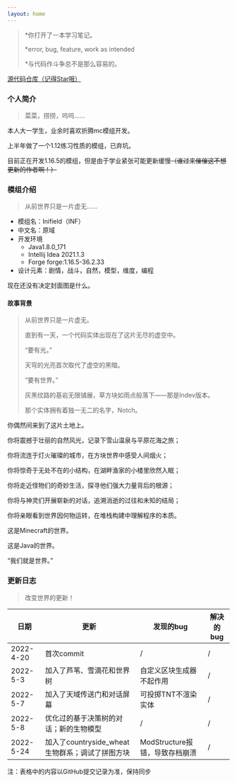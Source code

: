 ```yaml
---
layout: home
---
```


> *你打开了一本学习笔记。
>
> *error, bug, feature, work as intended
>
> *与代码作斗争总不是那么容易的。



<a href='https://github.com/OcteneXin/IniField'>源代码仓库（记得Star哦）</a>



### 个人简介

> 菜菜，捞捞，呜呜……

本人大一学生，业余时喜欢折腾mc模组开发。

上半年做了一个1.12练习性质的模组，已弃坑。

目前正在开发1.16.5的模组，但是由于学业紧张可能更新缓慢~~（谁过来催催这不想更新的作者啊！）~~



### 模组介绍

> 从前世界只是一片虚无……

- 模组名：Inifield（INF）
- 中文名：原域
- 开发环境
  - Java1.8.0_171
  - Intellij Idea 2021.1.3
  - Forge forge:1.16.5-36.2.33
- 设计元素：剧情，战斗，自然，模型，维度，编程

现在还没有决定封面图是什么。

#### 故事背景

> 从前世界只是一片虚无。
>
> 直到有一天，一个代码实体出现在了这片无尽的虚空中。
>
> “要有光。”
>
> 天穹的光亮首次取代了虚空的黑暗。
>
> “要有世界。”
>
> 灰黑纹路的基岩无限铺展，草方块如雨点般落下——那是Indev版本。
>
> 那个实体拥有着独一无二的名字，Notch。

你偶然间来到了这片土地上。

你将震撼于壮丽的自然风光，记录下雪山温泉与平原花海之旅；

你将流连于灯火璀璨的城市，在方块世界中感受人间烟火；

你将惊奇于无处不在的小结构，在湖畔渔家的小楼里欣然入眠；

你将走近怪物们的奇妙生活，探寻他们强大力量背后的根源；

你将与神灵们开展崭新的对话，追溯消逝的过往和未知的结局；

你将亲眼看到世界因何物运转，在堆栈构建中理解程序的本质。

这是Minecraft的世界。

这是Java的世界。

“我们就是世界。”

### 更新日志

> 改变世界的更新！

| 日期      | 更新                                            | 发现的bug                      | 解决的bug |
| --------- | ----------------------------------------------- | ------------------------------ | --------- |
| 2022-4-20 | 首次commit                                      | /                              | /         |
| 2022-5-3  | 加入了芦苇、雪滴花和世界树                      | 自定义区块生成器不起作用       | /         |
| 2022-5-7  | 加入了天域传送门和对话屏幕                      | 可投掷TNT不渲染实体            | /         |
| 2022-5-8  | 优化过的基于决策树的对话；新的生物模型          | /                              | /         |
| 2022-5-24 | 加入了countryside_wheat生物群系；调试了拼图方块 | ModStructure报错，导致存档崩溃 | /         |

注：表格中的内容以GitHub提交记录为准，保持同步
